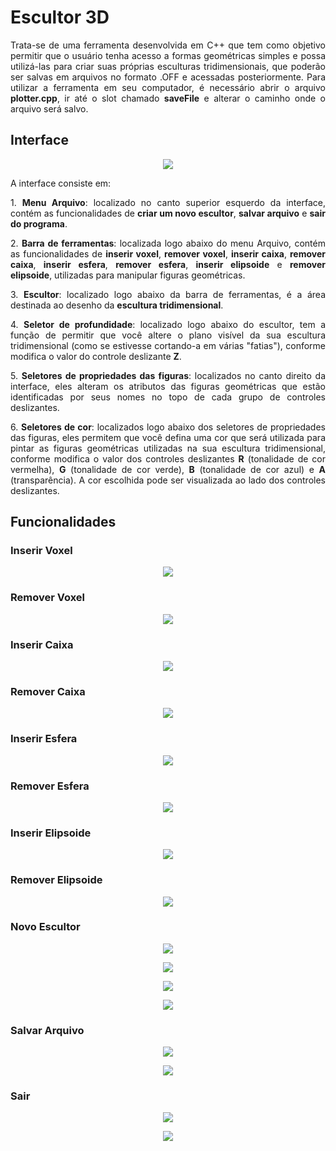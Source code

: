 # Escultor 3D

<p align="justify">
Trata-se de uma ferramenta desenvolvida em C++ que tem como objetivo permitir que o usuário tenha acesso a formas geométricas simples e possa utilizá-las para criar suas próprias esculturas tridimensionais, que poderão ser salvas em arquivos no formato .OFF e acessadas posteriormente. Para utilizar a ferramenta em seu computador, é necessário abrir o arquivo <b>plotter.cpp</b>, ir até o slot chamado <b>saveFile</b> e alterar o caminho onde o arquivo será salvo.
</p>

## Interface 

<p align="center">
<img src="https://user-images.githubusercontent.com/71016225/102269629-afad0f80-3efb-11eb-94c7-ff18a848e338.png">
</p>

<p align="justify">
A interface consiste em:
</p>
<p align="justify">
1. <b>Menu Arquivo</b>: localizado no canto superior esquerdo da interface, contém as funcionalidades de <b>criar um novo escultor</b>, <b>salvar arquivo</b> e <b>sair do programa</b>.
</p>
<p align="justify">
2. <b>Barra de ferramentas</b>: localizada logo abaixo do menu Arquivo, contém as funcionalidades de <b>inserir voxel</b>, <b>remover voxel</b>, <b>inserir caixa</b>, <b>remover caixa</b>, <b>inserir esfera</b>, <b>remover esfera</b>, <b>inserir elipsoide</b> e <b>remover elipsoide</b>, utilizadas para manipular figuras geométricas.
</p>
<p align="justify">
3. <b>Escultor</b>: localizado logo abaixo da barra de ferramentas, é a área destinada ao desenho da <b>escultura tridimensional</b>.
</p>
<p align="justify">
4. <b>Seletor de profundidade</b>: localizado logo abaixo do escultor, tem a função de permitir que você altere o plano visível da sua escultura tridimensional (como se estivesse cortando-a em várias "fatias"), conforme modifica o valor do controle deslizante <b>Z</b>.
</p>
<p align="justify">
5. <b>Seletores de propriedades das figuras</b>: localizados no canto direito da interface, eles alteram os atributos das figuras geométricas que estão identificadas por seus nomes no topo de cada grupo de controles deslizantes. 
</p>
<p align="justify">
6. <b>Seletores de cor</b>: localizados logo abaixo dos seletores de propriedades das figuras, eles permitem que você defina uma cor que será utilizada para pintar as figuras geométricas utilizadas na sua escultura tridimensional, conforme modifica o valor dos controles deslizantes <b>R</b> (tonalidade de cor vermelha), <b>G</b> (tonalidade de cor verde), <b>B</b> (tonalidade de cor azul) e <b>A</b> (transparência). A cor escolhida pode ser visualizada ao lado dos controles deslizantes.
</p>

## Funcionalidades

### Inserir Voxel

<p align="center">
<img src="https://user-images.githubusercontent.com/71016225/102269636-b3409680-3efb-11eb-8a42-023261c042c4.png">
</p>

### Remover Voxel

<p align="center">
<img src="https://user-images.githubusercontent.com/71016225/102269682-c05d8580-3efb-11eb-903f-4cce4486b4a5.png">
</p>

### Inserir Caixa

<p align="center">
<img src="https://user-images.githubusercontent.com/71016225/102269717-c94e5700-3efb-11eb-849f-7454559f1b96.png">
</p>

### Remover Caixa

<p align="center">
<img src="https://user-images.githubusercontent.com/71016225/102269730-cfdcce80-3efb-11eb-8f51-1a3c79b6a752.png">
</p>

### Inserir Esfera

<p align="center">
<img src="https://user-images.githubusercontent.com/71016225/102269779-e125db00-3efb-11eb-871f-9a876fcb0a8f.png">
</p>

### Remover Esfera

<p align="center">
<img src="https://user-images.githubusercontent.com/71016225/102269788-e3883500-3efb-11eb-8f54-235c92ee8eda.png">
</p>

### Inserir Elipsoide

<p align="center">
<img src="https://user-images.githubusercontent.com/71016225/102269798-e4b96200-3efb-11eb-8b3a-56671be4526a.png">
</p>

### Remover Elipsoide

<p align="center">
<img src="https://user-images.githubusercontent.com/71016225/102269827-f26ee780-3efb-11eb-900a-3e7dab011e61.png">
</p>

### Novo Escultor

<p align="center">
<img src="https://user-images.githubusercontent.com/71016225/102269874-031f5d80-3efc-11eb-9446-b24253a35045.png">
</p>

<p align="center">
<img src="https://user-images.githubusercontent.com/71016225/102270020-3a8e0a00-3efc-11eb-88b5-56e0e3c229ab.png">
</p>

<p align="center">
<img src="https://user-images.githubusercontent.com/71016225/102270049-437edb80-3efc-11eb-8e22-69e08a2623b3.png">
</p>

<p align="center">
<img src="https://user-images.githubusercontent.com/71016225/102270054-45e13580-3efc-11eb-9f12-d86ac717326f.png">
</p>

### Salvar Arquivo

<p align="center">
<img src="https://user-images.githubusercontent.com/71016225/102270068-4c6fad00-3efc-11eb-8cb2-908b9f70ad50.png">
</p>

<p align="center">
<img src="https://user-images.githubusercontent.com/71016225/102270092-5691ab80-3efc-11eb-98f7-c7f200781ff3.png">
</p>

### Sair

<p align="center">
<img src="https://user-images.githubusercontent.com/71016225/102270097-58f40580-3efc-11eb-891a-e63895040d52.png">
</p>

<p align="center">
<img src="https://user-images.githubusercontent.com/71016225/102270108-5e515000-3efc-11eb-9932-9fbd7c653423.png">
</p>
